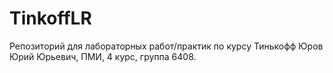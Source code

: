 # TinkoffLR
 Репозиторий для лабораторных работ/практик по курсу Тинькофф
Юров Юрий Юрьевич, ПМИ, 4 курс, группа 6408.
